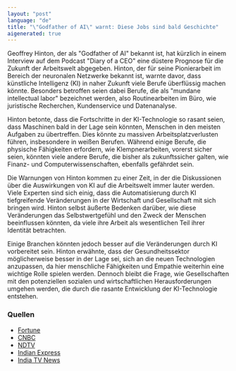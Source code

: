 ```yaml
---
layout: "post"
language: "de"
title: "\"Godfather of AI\" warnt: Diese Jobs sind bald Geschichte"
aigenerated: true
---
```


Geoffrey Hinton, der als "Godfather of AI" bekannt ist, hat kürzlich in einem Interview auf dem Podcast "Diary of a CEO" eine düstere Prognose für die Zukunft der Arbeitswelt abgegeben. Hinton, der für seine Pionierarbeit im Bereich der neuronalen Netzwerke bekannt ist, warnte davor, dass künstliche Intelligenz (KI) in naher Zukunft viele Berufe überflüssig machen könnte. Besonders betroffen seien dabei Berufe, die als "mundane intellectual labor" bezeichnet werden, also Routinearbeiten im Büro, wie juristische Recherchen, Kundenservice und Datenanalyse.

<!--more-->

Hinton betonte, dass die Fortschritte in der KI-Technologie so rasant seien, dass Maschinen bald in der Lage sein könnten, Menschen in den meisten Aufgaben zu übertreffen. Dies könnte zu massiven Arbeitsplatzverlusten führen, insbesondere in weißen Berufen. Während einige Berufe, die physische Fähigkeiten erfordern, wie Klempnerarbeiten, vorerst sicher seien, könnten viele andere Berufe, die bisher als zukunftssicher galten, wie Finanz- und Computerwissenschaften, ebenfalls gefährdet sein.

Die Warnungen von Hinton kommen zu einer Zeit, in der die Diskussionen über die Auswirkungen von KI auf die Arbeitswelt immer lauter werden. Viele Experten sind sich einig, dass die Automatisierung durch KI tiefgreifende Veränderungen in der Wirtschaft und Gesellschaft mit sich bringen wird. Hinton selbst äußerte Bedenken darüber, wie diese Veränderungen das Selbstwertgefühl und den Zweck der Menschen beeinflussen könnten, da viele ihre Arbeit als wesentlichen Teil ihrer Identität betrachten.

Einige Branchen könnten jedoch besser auf die Veränderungen durch KI vorbereitet sein. Hinton erwähnte, dass der Gesundheitssektor möglicherweise besser in der Lage sei, sich an die neuen Technologien anzupassen, da hier menschliche Fähigkeiten und Empathie weiterhin eine wichtige Rolle spielen werden. Dennoch bleibt die Frage, wie Gesellschaften mit den potenziellen sozialen und wirtschaftlichen Herausforderungen umgehen werden, die durch die rasante Entwicklung der KI-Technologie entstehen.

### Quellen
- [Fortune](https://fortune.com/2025/06/17/godfather-of-ai-google-geoffery-hinton-tech-job-wipeout-healthcare-anthropic-deepmind/)
- [CNBC](https://www.cnbc.com/2025/06/17/ai-godfather-geoffrey-hinton-theres-a-chance-that-ai-could-displace-humans.html)
- [NDTV](https://www.ndtv.com/feature/geoffrey-hinton-godfather-of-ai-warns-these-jobs-will-vanish-but-a-few-stand-strong-8691402)
- [Indian Express](https://indianexpress.com/article/technology/artificial-intelligence/geoffrey-hinton-ai-warns-of-job-loss-digital-immortality-and-existential-risk-10071568/)
- [India TV News](https://www.indiatvnews.com/technology/news/godfather-of-ai-geoffrey-hinton-warns-most-jobs-at-risk-from-ai-only-a-few-will-be-safe-2025-06-18-995162)
